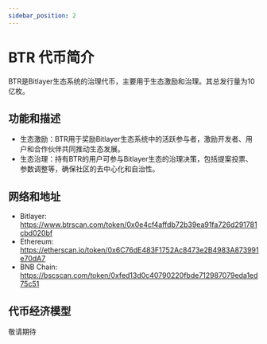 ```yaml
---
sidebar_position: 2
---
```


# BTR 代币简介

BTR是Bitlayer生态系统的治理代币，主要用于生态激励和治理。其总发行量为10亿枚。

## 功能和描述

- 生态激励：​BTR用于奖励Bitlayer生态系统中的活跃参与者，激励开发者、用户和合作伙伴共同推动生态发展。
- 生态治理：​持有BTR的用户可参与Bitlayer生态的治理决策，包括提案投票、参数调整等，确保社区的去中心化和自治性。

## 网络和地址

- Bitlayer: https://www.btrscan.com/token/0x0e4cf4affdb72b39ea91fa726d291781cbd020bf
- Ethereum: https://etherscan.io/token/0x6C76dE483F1752Ac8473e2B4983A873991e70dA7
- BNB Chain: https://bscscan.com/token/0xfed13d0c40790220fbde712987079eda1ed75c51

## 代币经济模型
敬请期待